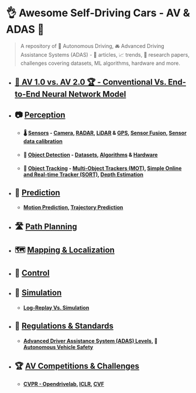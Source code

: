 # :ok_hand: Awesome Self-Driving Cars - AV & ADAS :car:

> A repository of :car: Autonomous Driving, :oncoming_automobile: Advanced Driving Assistance Systems (ADAS) -  :open_book: articles, :chart_with_upwards_trend: trends, :scroll: research papers, challenges covering datasets, ML algorithms, hardware and more.

- ## [:2nd_place_medal: AV 1.0 vs. AV 2.0 :trophy: - Conventional Vs. End-to-End Neural Network Model]()
- ## :camera: [Perception](docs/perception.md)
  - #### :thermometer: [Sensors]() - [Camera](), [RADAR](), [LiDAR](docs/lidar.md) & [GPS](), [Sensor Fusion](docs/sensor-fusion.md), [Sensor data calibration]()
  - #### :vertical_traffic_light: [Object Detection]() - [Datasets](), [Algorithms]() & [Hardware]()
  - #### :minibus: [Object Tracking]() - [Multi-Object Trackers (MOT)](), [Simple Online and Real-time Tracker (SORT)](), [Depth Estimation]()
- ## :blue_car: [Prediction](docs/prediction.md)
  - #### [Motion Prediction](), [Trajectory Prediction]()
- ## :motorway: [Path Planning](docs/docs/planning.md)
- ## :world_map: [Mapping & Localization](docs/mapping.md)
- ## :compass: [Control](control.md)
- ## :city_sunset: [Simulation](docs/simulation.md)
  - #### [Log-Replay Vs. Simulation]()
- ## :medal_sports: [Regulations & Standards](docs/regulations.md)
  - #### [Advanced Driver Assistance System (ADAS) Levels](), :safety_vest: [Autonomous Vehicle Safety]()
- ## :trophy: [AV Competitions & Challenges](docs/competitons.md)
  - #### [CVPR - Opendrivelab](https://opendrivelab.com/challenge2024/), [ICLR](https://iclr.cc/), [CVF](https://www.thecvf.com)

